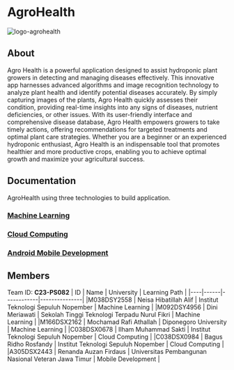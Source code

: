 # AgroHealth
![logo-agrohealth](https://camo.githubusercontent.com/de6e2f788982a3eb52d5732bce43df94e6a4bc831519d16d3dbea66e70e9f3fe/68747470733a2f2f692e706f7374696d672e63632f4e306638713131682f6c6f676f2d776974682d746578742d6c616e6473636170652e706e67)

## About
Agro Health is a powerful application designed to assist hydroponic plant growers in detecting and managing diseases effectively. This innovative app harnesses advanced algorithms and image recognition technology to analyze plant health and identify potential diseases accurately. By simply capturing images of the plants, Agro Health quickly assesses their condition, providing real-time insights into any signs of diseases, nutrient deficiencies, or other issues. With its user-friendly interface and comprehensive disease database, Agro Health empowers growers to take timely actions, offering recommendations for targeted treatments and optimal plant care strategies. Whether you are a beginner or an experienced hydroponic enthusiast, Agro Health is an indispensable tool that promotes healthier and more productive crops, enabling you to achieve optimal growth and maximize your agricultural success.

## Documentation
AgroHealth using three technologies to build application.
### [Machine Learning](https://github.com/nekoniiiii/AgroHealth-ML)
### [Cloud Computing](https://github.com/rosfandy/backend-bangkit-2023-fp)
### [Android Mobile Development](https://github.com/renufuss/AgroHealth)

## Members
Team ID: **C23-PS082**
| ID | Name | University | Learning Path |
|----|------|------------|---------------|
|M038DSY2558 | Neisa Hibatillah Alif | Institut Teknologi Sepuluh Nopember | Machine Learning |
|M092DSY4956 | Dini Meriawati | Sekolah Tinggi Teknologi Terpadu Nurul Fikri | Machine Learning |
|M166DSX2162 | Mochamad Rafi Athallah | Diponegoro University | Machine Learning |
|C038DSX0678 | Ilham Muhammad Sakti | Institut Teknologi Sepuluh Nopember | Cloud Computing |
|C038DSX0984 | Bagus Ridho Rosfandy | Institut Teknologi Sepuluh Nopember | Cloud Computing |
|A305DSX2443 | Renanda Auzan Firdaus | Universitas Pembangunan Nasional Veteran Jawa Timur | Mobile Development |